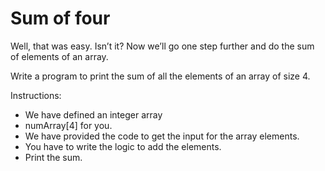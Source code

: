 # Sum of four
  Well, that was easy. Isn’t it? Now we’ll go one step further and do the sum of elements of an array.

Write a program to print the sum of all the elements of an array of size 4.

Instructions:

* We have defined an integer array
* numArray[4] for you.
* We have provided the code to get the input for the array elements.
* You have to write the logic to add the elements.
* Print the sum.



